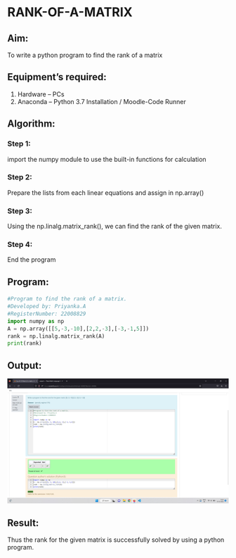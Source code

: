 # RANK-OF-A-MATRIX
## Aim:
To write a python program to find the rank of a matrix
## Equipment’s required:
1. 	Hardware – PCs
2. 	Anaconda – Python 3.7 Installation / Moodle-Code Runner
## Algorithm:
### Step 1: 
import the numpy module to use the built-in functions for calculation
### Step 2: 
Prepare the lists from each linear equations and assign in np.array()
### Step 3:
 Using the np.linalg.matrix_rank(), we can find the rank of the given matrix.
### Step 4: 
End the program
## Program:
```python
#Program to find the rank of a matrix.
#Developed by: Priyanka.A
#RegisterNumber: 22008829
import numpy as np
A = np.array([[5,-3,-10],[2,2,-3],[-3,-1,5]])
rank = np.linalg.matrix_rank(A)
print(rank)
```
## Output:
![OUTPUT](./Images/exp2output.png)
## Result:
Thus the rank for the given matrix is successfully solved by  using a python program.


